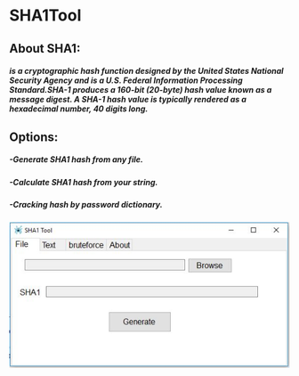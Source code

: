 # SHA1Tool

## About SHA1:
#####  is a cryptographic hash function designed by the United States National Security Agency and is a U.S. Federal Information Processing Standard.SHA-1 produces a 160-bit (20-byte) hash value known as a message digest. A SHA-1 hash value is typically rendered as a hexadecimal number, 40 digits long.
## Options:
##### -Generate SHA1 hash from any file.
##### -Calculate SHA1 hash from your string.
##### -Cracking hash by password dictionary.
![Main ScreenShot](https://github.com/mahdiabasi/SHA1Tool/blob/master/sha.JPG)
